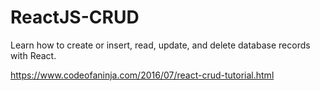 # ReactJS-CRUD
 Learn how to create or insert, read, update, and delete database records with React.

https://www.codeofaninja.com/2016/07/react-crud-tutorial.html
